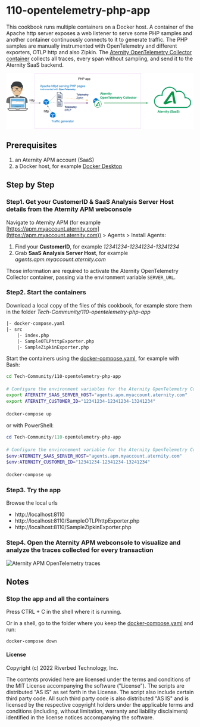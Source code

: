 # 110-opentelemetry-php-app

This cookbook runs multiple containers on a Docker host. A container of the Apache http server exposes a web listener to serve some PHP samples and another container continuously connects to it to generate traffic. The PHP samples are manually instrumented with OpenTelemetry and different exporters, OTLP http and also Zipkin. The [Aternity OpenTelemetry Collector container](https://hub.docker.com/r/aternity/apm-collector) collects all traces, every span without sampling, and send it to the Aternity SaaS backend. 

![diagram](images/110-diagram.png)

## Prerequisites

1. an Aternity APM account (SaaS)
2. a Docker host, for example [Docker Desktop](https://www.docker.com/products/docker-desktop)

## Step by Step

### Step1. Get your CustomerID & SaaS Analysis Server Host details from the Aternity APM webconsole

Navigate to Aternity APM (for example [https://apm.myaccount.aternity.com](https://apm.myaccount.aternity.com)) > Agents > Install Agents:

1. Find your **CustomerID**, for example *12341234-12341234-13241234*
2. Grab **SaaS Analysis Server Host**, for example *agents.apm.myaccount.aternity.com*

Those information are required to activate the Aternity OpenTelemetry Collector container, passing via the environment variable `SERVER_URL`. 

### Step2. Start the containers

Download a local copy of the files of this cookbook, for example store them in the folder *Tech-Community/110-opentelemetry-php-app*

```
|- docker-compose.yaml
|- src
    |- index.php
    |- SampleOTLPhttpExporter.php
    |- SampleZipkinExporter.php
```

Start the containers using the [docker-compose.yaml](docker-compose.yaml), for example with Bash:

```bash
cd Tech-Community/110-opentelemetry-php-app

# Configure the environment variables for the Aternity OpenTelemetry Collector
export ATERNITY_SAAS_SERVER_HOST="agents.apm.myaccount.aternity.com"
export ATERNITY_CUSTOMER_ID="12341234-12341234-13241234"

docker-compose up
```

or with PowerShell:

```PowerShell
cd Tech-Community/110-opentelemetry-php-app

# Configure the environement variable for the Aternity OpenTelemetry Collector
$env:ATERNITY_SAAS_SERVER_HOST="agents.apm.myaccount.aternity.com"
$env:ATERNITY_CUSTOMER_ID="12341234-12341234-13241234"

docker-compose up
```

### Step3. Try the app

Browse the local urls

- http://localhost:8110
- http://localhost:8110/SampleOTLPhttpExporter.php
- http://localhost:8110/SampleZipkinExporter.php


### Step4. Open the Aternity APM webconsole to visualize and analyze the traces collected for every transaction

![Aternity APM OpenTelemetry traces](images/aternity-opentelemetry-service110-js-transactions.png)

## Notes

### Stop the app and all the containers

Press CTRL + C in the shell where it is running.

Or in a shell, go to the folder where you keep the [docker-compose.yaml](docker-compose.yaml) and run:

```shell
docker-compose down
```

#### License

Copyright (c) 2022 Riverbed Technology, Inc.

The contents provided here are licensed under the terms and conditions of the MIT License accompanying the software ("License"). The scripts are distributed "AS IS" as set forth in the License. The script also include certain third party code. All such third party code is also distributed "AS IS" and is licensed by the respective copyright holders under the applicable terms and conditions (including, without limitation, warranty and liability disclaimers) identified in the license notices accompanying the software.